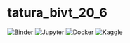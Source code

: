 # tatura_bivt_20_6
[![Binder](https://mybinder.org/badge_logo.svg)](https://mybinder.org/v2/gh/pressfforyasuo/tatura_bivt_20_6/main?labpath=hw_1.ipynb)
![Jupyter](https://github.com/pressfforyasuo/tatura_bivt_20_6/actions/workflows/main.yml/badge.svg)
![Docker](https://github.com/pressfforyasuo/tatura_bivt_20_6/actions/workflows/docker.yml/badge.svg)
![Kaggle](https://github.com/pressfforyasuo/tatura_bivt_20_6/actions/workflows/kaggle.yml/badge.svg)
